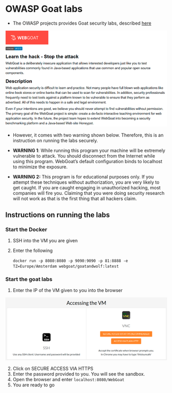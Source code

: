 # OWASP Goat labs

* The OWASP projects provides Goat security labs, described [here](https://owasp.org/www-project-webgoat/)

![](../images/owasp-goat.png)

* However, it comes with two warning shown below. Therefore, this is an instruction on running the labs securely.

* __WARNING 1__: While running this program your machine will be extremely vulnerable to attack. You should disconnect from the Internet while using this program. WebGoat’s default configuration binds to localhost to minimize the exposure.

* __WARNING 2:__ This program is for educational purposes only. If you attempt these techniques without authorization, you are very likely to get caught. If you are caught engaging in unauthorized hacking, most companies will fire you. Claiming that you were doing security research will not work as that is the first thing that all hackers claim.

## Instructions on running the labs

### Start the Docker

1. SSH into the VM you are given
2. Enter the following

   `docker run -p 8080:8080 -p 9090:9090 -p 81:8888 -e TZ=Europe/Amsterdam webgoat/goatandwolf:latest`

### Start the goat labs

1. Enter the IP of the VM given to you into the browser

![](../images/goat_01.png)

2. Click on SECURE ACCESS VIA HTTPS
3. Enter the password provided to you. You will see the sandbox.
5. Open the browser and enter `localhost:8080/WebGoat`
6. You are ready to go
   
